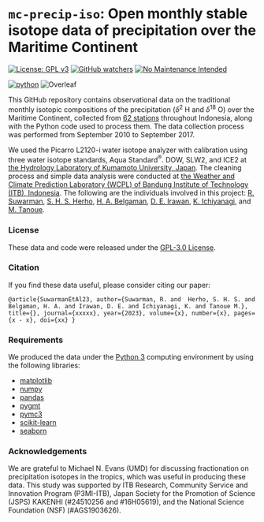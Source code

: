 # `mc-precip-iso`: Open monthly stable isotope data of precipitation over the Maritime Continent 


[![License: GPL v3](https://img.shields.io/badge/License-GPLv3-blue.svg)](https://www.gnu.org/licenses/gpl-3.0)
[![GitHub watchers](https://img.shields.io/github/watchers/Naereen/StrapDown.js.svg?style=social&label=Watch&maxAge=2592000)](https://github.com/sandyherho/mc-precip-iso/watchers)
[![No Maintenance Intended](http://unmaintained.tech/badge.svg)](http://unmaintained.tech/)

[![python](https://img.shields.io/badge/python-★★★-lightgrey?labelColor=3776AB&logo=Python&style=for-the-badge&logoColor=white)](https://www.python.org/)
![Overleaf](https://img.shields.io/badge/-Overleaf-47A141?logo=Overleaf&style=for-the-badge&logoColor=white)


This GitHub repository contains observational data on the traditional monthly isotopic compositions of the precipitation ($\delta^{2}$ H and $\delta^{18}$ O) over the Maritime Continent, collected from [62 stations](https://github.com/sandyherho/mc-precip-iso/blob/main/output_data/sta_list.csv) throughout Indonesia, along with the Python code used to process them. The data collection process was performed from September 2010 to September 2017.

 We used the Picarro L2120-i water isotope analyzer with calibration using three water isotope standards, Aqua Standard<sup>&reg;</sup>. DOW, SLW2, and ICE2 at [the Hydrology Laboratory of Kumamoto University, Japan](https://www.fast.kumamoto-u.ac.jp/gsst-en/department/masters_c/science/earth_and_environmental_sciences/). The cleaning process and simple data analysis were conducted at [the Weather and Climate Prediction Laboratory (WCPL) of Bandung Institute of Technology (ITB), Indonesia](https://www.meteo.itb.ac.id/en/lab-of-meteorological-analysis/). The following are the individuals involved in this project: [R. Suwarman](https://scholar.google.com/citations?user=NfMfR8LMVz8C&hl=en), [S. H. S. Herho](https://scholar.google.com/citations?user=uYQgjxMAAAAJ&hl=id), [H. A. Belgaman](https://scholar.google.co.id/citations?user=BnuFrE8AAAAJ&hl=en), [D. E. Irawan](https://scholar.google.com/citations?user=Myvc78MAAAAJ&hl=en), [K. Ichiyanagi](https://researchmap.jp/kimpei/research_experience/16460562?lang=en), and [M. Tanoue](https://scholar.google.co.id/citations?user=0IdG2G4AAAAJ&hl=en).

### License
These data and code were released under the [GPL-3.0 License](https://github.com/sandyherho/mc-precip-iso/blob/main/LICENSE.txt).

### Citation
If you find these data useful, please  consider citing our paper:


`
@article{SuwarmanEtAl23,
         author={Suwarman, R. and  Herho, S. H. S. and Belgaman, H. A. and Irawan, D. E. and Ichiyanagi, K. and Tanoue M.},
         title={},
         journal={xxxxx},
         year={2023},
         volume={x},
         number={x},
         pages={x - x},
         doi={xx}
}
`

### Requirements

We produced the data under the [Python 3](https://www.python.org/) computing environment by using the following libraries:

- [matplotlib](https://matplotlib.org/)
- [numpy](https://numpy.org/)
- [pandas](https://pandas.pydata.org/)
- [pygmt](https://www.pygmt.org/)
- [pymc3](https://www.pymc.io/projects/docs/en/v3/index.html)
- [scikit-learn](https://scikit-learn.org/)
- [seaborn](https://seaborn.pydata.org/)

### Acknowledgements
We are grateful to Michael N. Evans (UMD) for discussing fractionation on precipitation isotopes in the tropics, which was useful in producing these data. This study was supported by ITB Research, Community Service and Innovation Program (P3MI-ITB), Japan Society for the Promotion of Science (JSPS) KAKENHI (#24510256 and #16H05619), and the National Science Foundation (NSF) (#AGS1903626).
